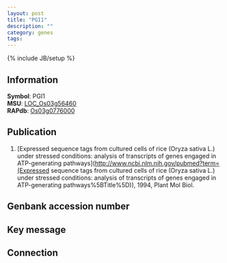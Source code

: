 ```yaml
---
layout: post
title: "PGI1"
description: ""
category: genes
tags: 
---
```

{% include JB/setup %}

## Information
__Symbol__: PGI1  
__MSU__: [LOC_Os03g56460](http://rice.plantbiology.msu.edu/cgi-bin/ORF_infopage.cgi?orf=LOC_Os03g56460)  
__RAPdb__: [Os03g0776000](http://rapdb.dna.affrc.go.jp/viewer/gbrowse_details/irgsp1?name=Os03g0776000)  

## Publication
1. [Expressed sequence tags from cultured cells of rice (Oryza sativa L.) under stressed conditions: analysis of transcripts of genes engaged in ATP-generating pathways](http://www.ncbi.nlm.nih.gov/pubmed?term=(Expressed sequence tags from cultured cells of rice (Oryza sativa L.) under stressed conditions: analysis of transcripts of genes engaged in ATP-generating pathways%5BTitle%5D)), 1994, Plant Mol Biol.

## Genbank accession number

## Key message

## Connection


